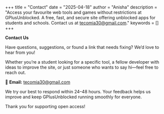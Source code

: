 +++
title = "Contact"
date = "2025-04-18"
author = "Anisha"
description = "Access your favourite web tools and games without restrictions at GPlusUnblocked. A free, fast, and secure site offering unblocked apps for students and schools. Contact us at tecomia30@gmail.com."
keywords = []
+++








**Contact Us**

Have questions, suggestions, or found a link that needs fixing? We’d love to hear from you!

Whether you’re a student looking for a specific tool, a fellow developer with ideas to improve the site, or just someone who wants to say hi—feel free to reach out.

📧 **Email:** [tecomia30@gmail.com](mailto:tecomia30@gmail.com)

We try our best to respond within 24–48 hours. Your feedback helps us improve and keep GPlusUnblocked running smoothly for everyone.

Thank you for supporting open access!

